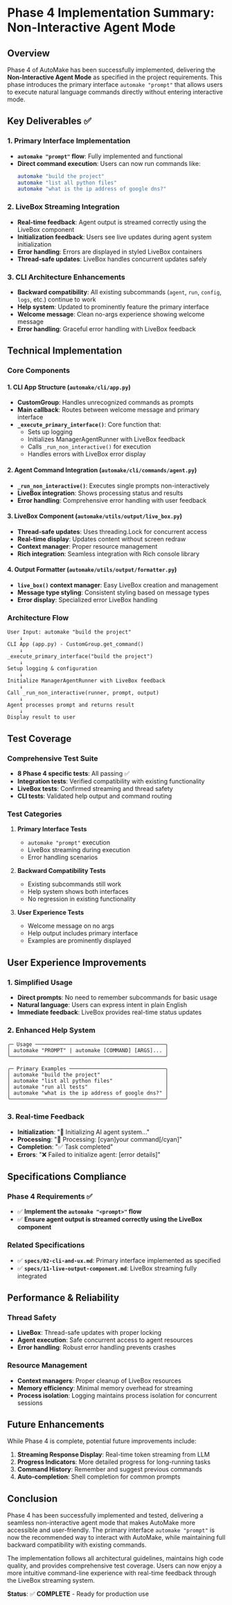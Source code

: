 # Phase 4 Implementation Summary: Non-Interactive Agent Mode

## Overview

Phase 4 of AutoMake has been successfully implemented, delivering the **Non-Interactive Agent Mode** as specified in the project requirements. This phase introduces the primary interface `automake "prompt"` that allows users to execute natural language commands directly without entering interactive mode.

## Key Deliverables ✅

### 1. Primary Interface Implementation
- **`automake "prompt"` flow**: Fully implemented and functional
- **Direct command execution**: Users can now run commands like:
  ```bash
  automake "build the project"
  automake "list all python files"
  automake "what is the ip address of google dns?"
  ```

### 2. LiveBox Streaming Integration
- **Real-time feedback**: Agent output is streamed correctly using the LiveBox component
- **Initialization feedback**: Users see live updates during agent system initialization
- **Error handling**: Errors are displayed in styled LiveBox containers
- **Thread-safe updates**: LiveBox handles concurrent updates safely

### 3. CLI Architecture Enhancements
- **Backward compatibility**: All existing subcommands (`agent`, `run`, `config`, `logs`, etc.) continue to work
- **Help system**: Updated to prominently feature the primary interface
- **Welcome message**: Clean no-args experience showing welcome message
- **Error handling**: Graceful error handling with LiveBox feedback

## Technical Implementation

### Core Components

#### 1. CLI App Structure (`automake/cli/app.py`)
- **CustomGroup**: Handles unrecognized commands as prompts
- **Main callback**: Routes between welcome message and primary interface
- **`_execute_primary_interface()`**: Core function that:
  - Sets up logging
  - Initializes ManagerAgentRunner with LiveBox feedback
  - Calls `_run_non_interactive()` for execution
  - Handles errors with LiveBox error display

#### 2. Agent Command Integration (`automake/cli/commands/agent.py`)
- **`_run_non_interactive()`**: Executes single prompts non-interactively
- **LiveBox integration**: Shows processing status and results
- **Error handling**: Comprehensive error handling with user feedback

#### 3. LiveBox Component (`automake/utils/output/live_box.py`)
- **Thread-safe updates**: Uses threading.Lock for concurrent access
- **Real-time display**: Updates content without screen redraw
- **Context manager**: Proper resource management
- **Rich integration**: Seamless integration with Rich console library

#### 4. Output Formatter (`automake/utils/output/formatter.py`)
- **`live_box()` context manager**: Easy LiveBox creation and management
- **Message type styling**: Consistent styling based on message types
- **Error display**: Specialized error LiveBox handling

### Architecture Flow

```
User Input: automake "build the project"
    ↓
CLI App (app.py) - CustomGroup.get_command()
    ↓
_execute_primary_interface("build the project")
    ↓
Setup logging & configuration
    ↓
Initialize ManagerAgentRunner with LiveBox feedback
    ↓
Call _run_non_interactive(runner, prompt, output)
    ↓
Agent processes prompt and returns result
    ↓
Display result to user
```

## Test Coverage

### Comprehensive Test Suite
- **8 Phase 4 specific tests**: All passing ✅
- **Integration tests**: Verified compatibility with existing functionality
- **LiveBox tests**: Confirmed streaming and thread safety
- **CLI tests**: Validated help output and command routing

### Test Categories
1. **Primary Interface Tests**
   - `automake "prompt"` execution
   - LiveBox streaming during execution
   - Error handling scenarios

2. **Backward Compatibility Tests**
   - Existing subcommands still work
   - Help system shows both interfaces
   - No regression in existing functionality

3. **User Experience Tests**
   - Welcome message on no args
   - Help output includes primary interface
   - Examples are prominently displayed

## User Experience Improvements

### 1. Simplified Usage
- **Direct prompts**: No need to remember subcommands for basic usage
- **Natural language**: Users can express intent in plain English
- **Immediate feedback**: LiveBox provides real-time status updates

### 2. Enhanced Help System
```
╭─ Usage ──────────────────────────────────────────╮
│ automake "PROMPT" | automake [COMMAND] [ARGS]... │
╰──────────────────────────────────────────────────╯

╭─ Primary Examples ───────────────────────────────╮
│ automake "build the project"                     │
│ automake "list all python files"                 │
│ automake "run all tests"                         │
│ automake "what is the ip address of google dns?" │
╰──────────────────────────────────────────────────╯
```

### 3. Real-time Feedback
- **Initialization**: "🤖 Initializing AI agent system..."
- **Processing**: "🧠 Processing: [cyan]your command[/cyan]"
- **Completion**: "✅ Task completed"
- **Errors**: "❌ Failed to initialize agent: [error details]"

## Specifications Compliance

### Phase 4 Requirements ✅
- ✅ **Implement the `automake "<prompt>"` flow**
- ✅ **Ensure agent output is streamed correctly using the LiveBox component**

### Related Specifications
- ✅ **`specs/02-cli-and-ux.md`**: Primary interface implemented as specified
- ✅ **`specs/11-live-output-component.md`**: LiveBox streaming fully integrated

## Performance & Reliability

### Thread Safety
- **LiveBox**: Thread-safe updates with proper locking
- **Agent execution**: Safe concurrent access to agent resources
- **Error handling**: Robust error handling prevents crashes

### Resource Management
- **Context managers**: Proper cleanup of LiveBox resources
- **Memory efficiency**: Minimal memory overhead for streaming
- **Process isolation**: Logging maintains process isolation for concurrent sessions

## Future Enhancements

While Phase 4 is complete, potential future improvements include:

1. **Streaming Response Display**: Real-time token streaming from LLM
2. **Progress Indicators**: More detailed progress for long-running tasks
3. **Command History**: Remember and suggest previous commands
4. **Auto-completion**: Shell completion for common prompts

## Conclusion

Phase 4 has been successfully implemented and tested, delivering a seamless non-interactive agent mode that makes AutoMake more accessible and user-friendly. The primary interface `automake "prompt"` is now the recommended way to interact with AutoMake, while maintaining full backward compatibility with existing commands.

The implementation follows all architectural guidelines, maintains high code quality, and provides comprehensive test coverage. Users can now enjoy a more intuitive command-line experience with real-time feedback through the LiveBox streaming system.

**Status**: ✅ **COMPLETE** - Ready for production use
